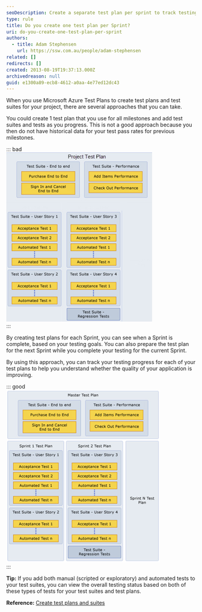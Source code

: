 ```yaml
---
seoDescription: Create a separate test plan per sprint to track testing progress and gain historical data on test pass rates for previous milestones.
type: rule
title: Do you create one test plan per Sprint?
uri: do-you-create-one-test-plan-per-sprint
authors:
  - title: Adam Stephensen
    url: https://ssw.com.au/people/adam-stephensen
related: []
redirects: []
created: 2013-08-19T19:37:13.000Z
archivedreason: null
guid: e1300a89-ecb8-4612-a0aa-4e77ed12dc43
---
```


When you use Microsoft Azure Test Plans to create test plans and test suites for your project, there are several approaches that you can take.

<!--endintro-->

You could create 1 test plan that you use for all milestones and add test suites and tests as you progress. This is not a good approach because you then do not have historical data for your test pass rates for previous milestones.

::: bad  
![Figure: Bad Example – no historical data for your test pass rates for previous milestones](project-test-plan-bad.jpg)  
:::

By creating test plans for each Sprint, you can see when a Sprint is complete, based on your testing goals. You can also prepare the test plan for the next Sprint while you complete your testing for the current Sprint.

By using this approach, you can track your testing progress for each of your test plans to help you understand whether the quality of your application is improving.

::: good  
![Figure: Good Example -  Create test plans based on your testing goals for a specific Sprint](project-test-plan-good.jpg)  
:::

**Tip:** If you add both manual (scripted or exploratory) and automated tests to your test suites, you can view the overall testing status based on both of these types of tests for your test suites and test plans.

**Reference:** [Create test plans and suites](https://docs.microsoft.com/en-us/azure/devops/test/create-a-test-plan?view=azure-devops)

